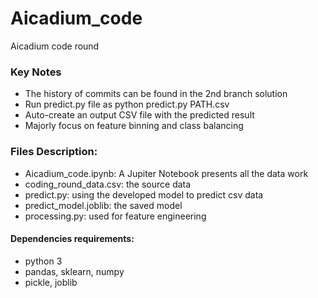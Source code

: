# Aicadium_code
Aicadium code round 

### Key Notes
* The history of commits can be found in the 2nd branch solution
* Run predict.py file as python predict.py PATH.csv
* Auto-create an output CSV file with the predicted result 
* Majorly focus on feature binning and class balancing

### Files Description:
* Aicadium_code.ipynb: A Jupiter Notebook presents all the data work
* coding_round_data.csv: the source data
* predict.py: using the developed model to predict csv data
* predict_model.joblib: the saved model
* processing.py: used for feature engineering

#### Dependencies requirements:
* python 3
* pandas, sklearn, numpy
* pickle, joblib 

